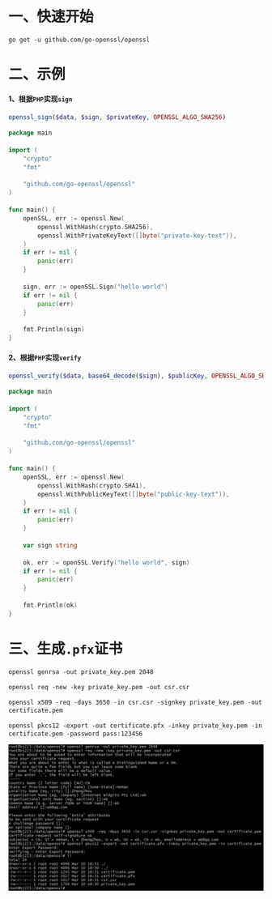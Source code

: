 # 一、快速开始
```shell
go get -u github.com/go-openssl/openssl
```
# 二、示例
#### 1、根据```PHP```实现```sign```
```php
openssl_sign($data, $sign, $privateKey, OPENSSL_ALGO_SHA256)
```
```go
package main

import (
    "crypto"
    "fmt"
    
    "github.com/go-openssl/openssl"
)

func main() {
    openSSL, err := openssl.New(
        openssl.WithHash(crypto.SHA256),
        openssl.WithPrivateKeyText([]byte("private-key-text")),
    )
    if err != nil {
        panic(err)
    }
	
    sign, err := openSSL.Sign("hello world")
    if err != nil {
        panic(err)
    }
	
    fmt.Println(sign)
}

```
#### 2、根据```PHP```实现```verify```
```php
openssl_verify($data, base64_decode($sign), $publicKey, OPENSSL_ALGO_SHA1)
```
```go
package main

import (
    "crypto"
    "fmt"
    
    "github.com/go-openssl/openssl"
)

func main() {
    openSSL, err := openssl.New(
        openssl.WithHash(crypto.SHA1),
        openssl.WithPublicKeyText([]byte("public-key-text")),
    )
    if err != nil {
        panic(err)
    }

    var sign string

    ok, err := openSSL.Verify("hello world", sign)
    if err != nil {
        panic(err)
    }

    fmt.Println(ok)
}
```
# 三、生成```.pfx```证书
```shell
openssl genrsa -out private_key.pem 2048
```
```shell
openssl req -new -key private_key.pem -out csr.csr
```
```shell
openssl x509 -req -days 3650 -in csr.csr -signkey private_key.pem -out certificate.pem
```
```shell
openssl pkcs12 -export -out certificate.pfx -inkey private_key.pem -in certificate.pem -password pass:123456
```
![](./certs/generate-cert.png)
